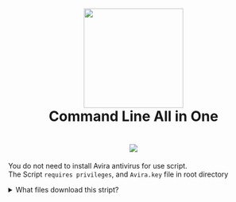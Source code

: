 <h1 align="center">
  <a href="https://www.avira.com/es/free-antivirus-windows"><img src="https://www.avira.com/images/content/press/press-material-v3/Avira_Logo.jpg" width="200"></a>
  <br>
  Command Line All in One
  <br>
</h1>
<h1 align="center"><img src="https://i.imgur.com/GUoMpLi.png"></h1>

You do not need to install Avira antivirus for use script.                    
The Script `requires privileges`, and `Avira.key` file in root directory

<details> 
  <summary>What files download this stript? </summary>
  
          71.144 aebb.dll
         278.952 aecore.dll
         141.800 aecrypto.dll
       2.801.640 aedroid.dll
         420.248 aeemu.dll
         399.464 aeexp.dll
         707.016 aegen.dll
         299.728 aehelp.dll
      11.811.888 aeheur.dll
          79.464 aelibinf.dll
          88.150 aelidb.dat
         362.072 aemobile.dll
           1.793 aemvdb.dat
         677.928 aeoffice.dll
         835.856 aepack.dll
       1.263.912 aerdl.dll
       1.667.056 aesbx.dll
         158.416 aescn.dll
       1.002.096 aescript.dll
           3.041 aeset.dat
           1.226 aevdf.dat
         154.264 aevdf.dll
           1.546 auccert.crt
         204.933 avlode.rdf
           8.752 avreg.yml
           7.586 cacert.crt
          23.298 eula.txt
           4.853 fb_ave2-win32-int.info.gz
           1.146 fb_localdecider-win32-int.info.gz
             459 fb_scanner13-win32-int.info.gz
           6.065 fb_vdf.info.gz
           5.624 fptlcacert.crt
           1.337 fusebundle.conf
       1.601.992 fusebundle.exe
          32.304 fusebundle.log
             354 fusebundle13-win32-int.info.gz
           5.620 fusebundle_msg.avr
               0 master.idx
         653.136 msvcr90.dll
       3.487.200 prefix_msg.avr
           2.647 readme_en.txt
         326.614 scancl-en.pdf
           2.987 scancl.conf
         348.520 scancl.exe
     155.588.096 vbase000.vdf
      21.405.696 vbase001.vdf
      20.989.952 vbase002.vdf
           2.048 vbase003.vdf
           2.048 vbase004.vdf
           2.048 vbase005.vdf
           2.048 vbase006.vdf
           2.048 vbase007.vdf
           2.048 vbase008.vdf
           2.048 vbase009.vdf
           2.048 vbase010.vdf
           2.048 vbase011.vdf
           2.048 vbase012.vdf
         973.824 vbase013.vdf
       1.000.448 vbase014.vdf
       1.040.896 vbase015.vdf
         946.176 vbase016.vdf
         940.032 vbase017.vdf
         963.584 vbase018.vdf
         880.128 vbase019.vdf
       7.858.688 vbase020.vdf
       7.410.176 vbase021.vdf
         864.768 vbase022.vdf
         806.912 vbase023.vdf
           2.048 vbase024.vdf
           2.048 vbase025.vdf
           2.048 vbase026.vdf
           2.048 vbase027.vdf
           2.048 vbase028.vdf
           2.048 vbase029.vdf
           2.048 vbase030.vdf
       3.935.744 vbase031.vdf


<img src="https://i.imgur.com/7vLzbGP.gif">
</details>


